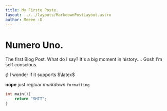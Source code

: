 ```yaml
---
title: My Firste Poste.
layout: ../../layouts/MarkdownPostLayout.astro
author: Meeee :D
---
```


# Numero Uno.

The first Blog Post. What do I say? It's a big moment in history.... Gosh I'm self conscious.

$\phi$ I wonder if it supports $\latex$

**nope** just regluar _markdown_ `formatting`

```c
int main(){
    return "SHIT";
}
```
